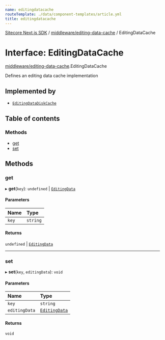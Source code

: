 ```yaml
---
name: editingdatacache
routeTemplate: ./data/component-templates/article.yml
title: editingdatacache
---
```


[Sitecore Next.js SDK](/docs/nextjs/ref/) / [middleware/editing-data-cache](/docs/nextjs/ref/modules/middleware_editing_data_cache) / EditingDataCache

# Interface: EditingDataCache

[middleware/editing-data-cache](/docs/nextjs/ref/modules/middleware_editing_data_cache).EditingDataCache

Defines an editing data cache implementation

## Implemented by

- [`EditingDataDiskCache`](/docs/nextjs/ref/classes/middleware_editing_data_cache/editingdatadiskcache)

## Table of contents

### Methods

- [get](/docs/nextjs/ref/interfaces/middleware_editing_data_cache/editingdatacache#get)
- [set](/docs/nextjs/ref/interfaces/middleware_editing_data_cache/editingdatacache#set)

## Methods

### get

▸ **get**(`key`): `undefined` \| [`EditingData`](/docs/nextjs/ref/modules/sharedtypes_editing_data#editingdata)

#### Parameters

| Name | Type |
| :------ | :------ |
| `key` | `string` |

#### Returns

`undefined` \| [`EditingData`](/docs/nextjs/ref/modules/sharedtypes_editing_data#editingdata)

___

### set

▸ **set**(`key`, `editingData`): `void`

#### Parameters

| Name | Type |
| :------ | :------ |
| `key` | `string` |
| `editingData` | [`EditingData`](/docs/nextjs/ref/modules/sharedtypes_editing_data#editingdata) |

#### Returns

`void`
